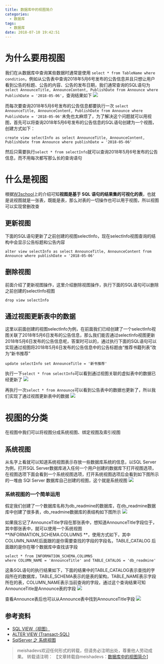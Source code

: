 ```yaml
---
title: 数据库中的视图简介
categories:
  - 数据库
tags:
  - 数据库
date: 2018-07-10 19:42:51
---
```

# 为什么要用视图
我们在从数据库中查询某些数据时通常是使用 `select * from TableName where condition`，例如从公告表中查询2018年5月6号发布的公告信息并且只想让用户看到公告的标题、公告的内容、公告的发布日期，我们通常查询的SQL语句为`select AnnounceTitle, AnnounceContent, PublishDate from Announce where PublishDate = '2018-05-06'`，查询结果如下
![](http://oq3pg8pg4.bkt.clouddn.com/20180711.png)

而每次要查询2018年5月6号发布的公告信息都要执行一次 `select AnnounceTitle, AnnounceContent, PublishDate from Announce where PublishDate = '2018-05-06'`未免也太麻烦了，为了解决这个问题就可以用视图，首先可以将查询2018年5月6号发布的公告信息的SQL语句创建为一个视图，创建方式如下：

	create view selectInfo as select AnnounceTitle, AnnounceContent, PublishDate from Announce where publishDate = '2018-05-06'
	
然后只需要执行`select * from selectInfo`就可以查询2018年5月6号发布的公告信息，而不用每次都写那么长的查询语句

# 什么是视图
根据[W3school](http://www.w3school.com.cn/sql/sql_view.asp)上的介绍可知**视图是基于 SQL 语句的结果集的可视化的表**，也就是说视图就是一张表，既能是表，那么对表的一切操作也可以用于视图，所以视图可以实现曾删改查

## 更新视图
下面的SQL语句更新了之前创建的视图selectInfo，现在selectInfo视图查询的结构中会显示公告标题和公告内容

	alter view selectInfo as select AnnounceTitle, AnnounceContent from Announce where publishDate = '2018-05-06'

##  删除视图
前面介绍了更新视图操作，这里介绍删除视图操作，执行下面的SQL语句可以删除之前创建的selectInfo视图

	drop view selectInfo

##  通过视图更新表中的数据
这里以前面创建的视图selectInfo为例，在前面我们已经创建了一个selectInfo视图关联了2018年5月6日发布的公告信息，那么我们能否通过selectInfo视图更新2018年5月6日发布的公告信息呢，答案时可以的，通过执行下面的SQL语句可以实现通过视图将2018年5月6日发布的公告信息中的公告标题由“推荐书籍列表”改为“新书推荐”

	update selectInfo set AnnounceTitle = '新书推荐'

执行一下`select * from selectInfo`可以看到通过视图关联的虚拟表中的数据已经更新了
![](http://oqdyj5870.bkt.clouddn.com/2018071502.png)

再执行一次`select * from Announce`可以看到公告表中的数据也更新了，所以我们实现了通过视图更新表中的数据
![](http://oqdyj5870.bkt.clouddn.com/2018071503.png)

# 视图的分类
在视图中我们可以将视图分成系统视图、绑定视图及索引视图

## 系统视图
从名字上看就可以知道系统视图表示存放一些数据库系统的信息，以SQL Server为例，打开SQL Server数据库进入任何一个用户创建的数据库下打开视图选项，在视图选项下面会看到一个系统视图选项，打开系统视图选项后会看到如下图所示的一堆由 SQl Server 数据库自己创建的视图，这个就是系统视图
![](http://oq3pg8pg4.bkt.clouddn.com/20180711102.png)

### 系统视图的一个简单运用
假定我们创建了一个数据库名称为db_readmine的数据库，在db_readmine数据库中创建了很多表，db_readmine数据库的表结构如下图所示
![](http://oq3pg8pg4.bkt.clouddn.com/2018071201.PNG)

如果我忘记了AnnounceTitle字段在那张表中，想知道AnnounceTitle字段位于，其中那张表中，就可以使用一个系统视图**INFORMATION_SCHEMA.COLUMNS **，使用方式如下，其中COLUMN_NAME后面跟的是你需要查找的字段的字段名，TABLE_CATALOG 后面跟的是你在哪个数据库中查找该字段

	select * from INFORMATION_SCHEMA.COLUMNS 
	where COLUMN_NAME = 'AnnounceTitle' and TABLE_CATALOG = 'db_readmine'

这条SQL语句的执行结果如下，下面的结果中的TABLE_CATALOG表示查找的字段所在的数据库，TABLE_SCHEMA表示的是表的架构，TABLE_NAME表示字段所在的表，COLUMN_NAME表示当前查询的字段，通过这个查询结果可知AnnounceTitle是Announce表的字段
![](http://oq3pg8pg4.bkt.clouddn.com/2018071202.png)

查看Announce表后也可以从Announce表中找到AnnounceTitle字段
![](http://oq3pg8pg4.bkt.clouddn.com/2018071203.jpg)


## 参考资料
- [SQL VIEW（视图）](http://www.w3school.com.cn/sql/sql_view.asp)
- [ALTER VIEW (Transact-SQL)](https://docs.microsoft.com/zh-cn/sql/t-sql/statements/alter-view-transact-sql?view=sql-server-2017)
- [SqlServer 之 系统视图](https://www.cnblogs.com/xinaixia/p/4218743.html)

> meishadevs欢迎任何形式的转载，但请务必注明出处，尊重他人劳动成果。
转载请注明： 【文章转载自meishadevs：[数据库中的视图简介](http://meishadevs.com/blog/%E6%95%B0%E6%8D%AE%E5%BA%93%E4%B8%AD%E7%9A%84%E8%A7%86%E5%9B%BE%E7%AE%80%E4%BB%8B/)】